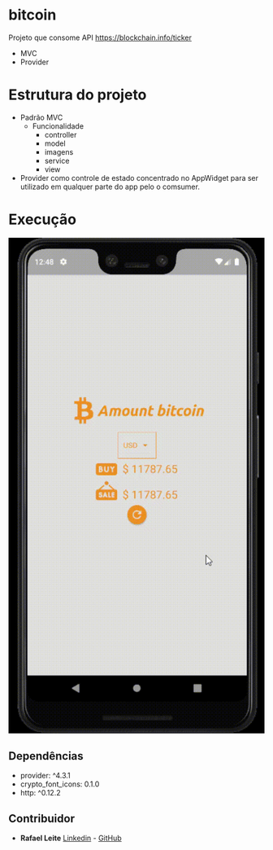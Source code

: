 # bitcoin

Projeto que consome API https://blockchain.info/ticker

 - MVC
 - Provider
 
# Estrutura do projeto

  - Padrão MVC
    - Funcionalidade 
      - controller
      - model
      - imagens
      - service
      - view
   - Provider como controle de estado concentrado no AppWidget para ser utilizado em qualquer parte do app pelo o comsumer.

# Execução

![alt text](https://github.com/edilsonvilarinho/ammout-bitcoin/blob/master/images/Android-Emulator-Pixel_3_XL_API_28_5554-01_08_2020-21_48_17.gif)

## Dependências 

 - provider: ^4.3.1
 - crypto_font_icons: 0.1.0
 - http: ^0.12.2

## Contribuidor 

 - **Rafael Leite** [Linkedin](https://www.linkedin.com/in/rafaelclu/) - [GitHub](https://github.com/rafaelclu)
